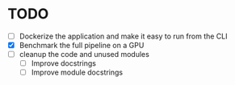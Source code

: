 # TODO

- [ ] Dockerize the application and make it easy to run from the CLI
- [x] Benchmark the full pipeline on a GPU
- [ ] cleanup the code and unused modules
  - [ ] Improve docstrings
  - [ ] Improve module docstrings
